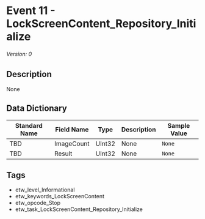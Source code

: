# Event 11 - LockScreenContent_Repository_Initialize
###### Version: 0

## Description
None

## Data Dictionary
|Standard Name|Field Name|Type|Description|Sample Value|
|---|---|---|---|---|
|TBD|ImageCount|UInt32|None|`None`|
|TBD|Result|UInt32|None|`None`|

## Tags
* etw_level_Informational
* etw_keywords_LockScreenContent
* etw_opcode_Stop
* etw_task_LockScreenContent_Repository_Initialize